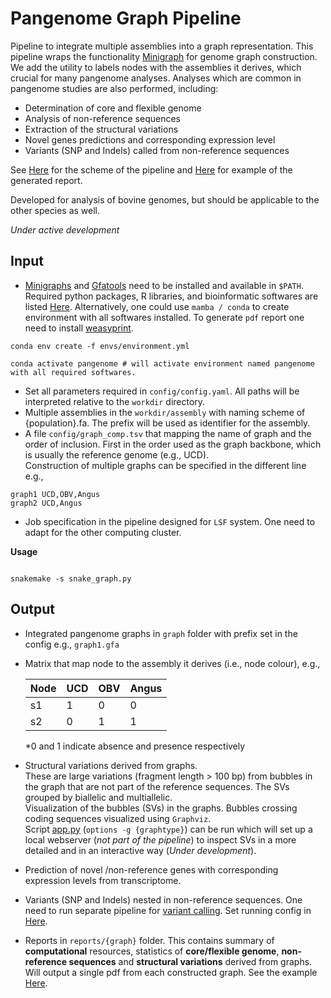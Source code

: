 # Pangenome Graph Pipeline

Pipeline to integrate multiple assemblies into a graph representation.
This pipeline wraps the functionality [Minigraph](https://github.com/lh3/minigraph) for genome graph construction. 
We add the utility to labels nodes with the assemblies it derives, which crucial for many pangenome analyses. 
Analyses which are common in pangenome studies are also performed, including:    

- Determination of core and flexible genome    
- Analysis of non-reference sequences    
- Extraction of the structural variations     
- Novel genes predictions and corresponding expression level     
- Variants (SNP and Indels) called from non-reference sequences     

See [Here](pipeline_scheme.pdf) for the scheme of the pipeline and [Here](reports/taurus_report.pdf) for example of the generated report. 

Developed for analysis of bovine genomes, but should be applicable to the other species as well.      

*Under active development*

**Input**
---

- [Minigraphs](https://github.com/lh3/minigraph) and [Gfatools](https://github.com/lh3/gfatools) need to be installed and available in `$PATH`.
Required python packages, R libraries, and bioinformatic softwares are listed [Here](envs/software_used.tsv). Alternatively, one could use `mamba / conda`
to create environment with all softwares installed. To generate `pdf` report one need to install [weasyprint](https://weasyprint.org/start/).

```
conda env create -f envs/environment.yml

conda activate pangenome # will activate environment named pangenome with all required softwares. 
```

- Set all parameters required in `config/config.yaml`. All paths will be interpreted relative to the `workdir` directory. 
- Multiple assemblies in the `workdir/assembly` with naming scheme of {population}.fa. The prefix will be used as identifier for the assembly.
- A file `config/graph_comp.tsv` that mapping the name of graph and the order of inclusion.
First in the order used as the graph backbone, which is usually the reference genome (e.g., UCD).       
Construction of multiple graphs can be specified in the different line e.g., 

``` 
graph1 UCD,OBV,Angus 
graph2 UCD,Angus 
```
- Job specification in the pipeline designed for `LSF` system. One need to adapt for the other computing cluster. 

**Usage**

```

snakemake -s snake_graph.py

```

**Output**
---

- Integrated pangenome graphs in `graph` folder with prefix set in the config e.g., `graph1.gfa`    
- Matrix that map node to the assembly it derives (i.e., node colour), e.g.,    

    |Node|UCD|OBV|Angus|   
    |-|-|-|-|
    |s1|1|0|0|
    |s2|0|1|1|

    *0 and 1 indicate absence and presence respectively

- Structural variations derived from graphs.      
These are large variations (fragment length > 100 bp) from bubbles in the graph that are
not part of the reference sequences. The SVs grouped by biallelic and multiallelic.        
Visualization of the bubbles (SVs) in the graphs. Bubbles crossing coding sequences visualized using `Graphviz`.       
Script [app.py](visualize/app.py) (`options -g {graphtype}`) can be run which will set up a local webserver (*not part of the pipeline*) to inspect SVs in a more detailed and in an interactive way (*Under development*). 

- Prediction of novel /non-reference genes with corresponding expression levels from transcriptome. 

- Variants (SNP and Indels) nested in non-reference sequences. One need to run separate pipeline for [variant calling](subworkflows/variant_calling.py). Set running config in [Here](config/config_varcall.yaml). 

- Reports in `reports/{graph}` folder. This contains summary of **computational** resources, statistics of **core/flexible genome**, **non-reference sequences** and **structural variations** derived from graphs. 
Will output a single pdf from each constructed graph. See the example [Here](reports/taurus_report.pdf).


 


